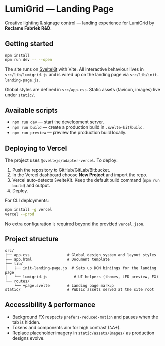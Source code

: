 # LumiGrid — Landing Page

Creative lighting & signage control — landing experience for LumiGrid by **Reclame Fabriek R&D**.

## Getting started

```bash
npm install
npm run dev -- --open
```

The site runs on [SvelteKit](https://kit.svelte.dev/) with Vite. All interactive behaviour lives in `src/lib/lumigrid.js` and is wired up on the landing page via `src/lib/init-landing-page.js`.

Global styles are defined in `src/app.css`. Static assets (favicon, images) live under `static/`.

## Available scripts

- `npm run dev` &mdash; start the development server.
- `npm run build` &mdash; create a production build in `.svelte-kit`/`build`.
- `npm run preview` &mdash; preview the production build locally.

## Deploying to Vercel

The project uses `@sveltejs/adapter-vercel`. To deploy:

1. Push the repository to GitHub/GitLab/Bitbucket.
2. In the Vercel dashboard choose **New Project** and import the repo.
3. Vercel auto-detects SvelteKit. Keep the default build command (`npm run build`) and output.
4. Deploy.

For CLI deployments:

```bash
npm install -g vercel
vercel --prod
```

No extra configuration is required beyond the provided `vercel.json`.

## Project structure

```
src/
├── app.css                 # Global design system and layout styles
├── app.html                # Document template
├── lib/
│   ├── init-landing-page.js  # Sets up DOM bindings for the landing page
│   └── lumigrid.js            # UI helpers (themes, LED preview, FX)
└── routes/
    └── +page.svelte        # Landing page markup
static/                     # Public assets served at the site root
```

## Accessibility & performance

- Background FX respects `prefers-reduced-motion` and pauses when the tab is hidden.
- Tokens and components aim for high contrast (AA+).
- Replace placeholder imagery in `static/assets/images/` as production designs evolve.
